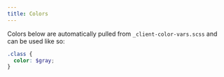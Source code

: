 ```yaml
---
title: Colors
---
```

Colors below are automatically pulled from `_client-color-vars.scss` and can be used like so:

```scss
.class {
  color: $gray;
}
```
